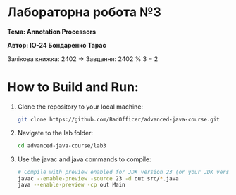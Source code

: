 # Лабораторна робота №3
**Тема: Annotation Processors**

**Автор: IO-24 Бондаренко Тарас**

Залікова книжка: 2402 -> Завдання: 2402 % 3 = 2
# How to Build and Run:
1. Clone the repository to your local machine:
   ```bash
   git clone https://github.com/BadOfficer/advanced-java-course.git
   ```
2. Navigate to the lab folder:
   ```bash
   cd advanced-java-course/lab3
   ```
3. Use the javac and java commands to compile:
   ```bash
   # Compile with preview enabled for JDK version 23 (or your JDK version)
   javac --enable-preview -source 23 -d out src/*.java
   java --enable-preview -cp out Main
   ```
